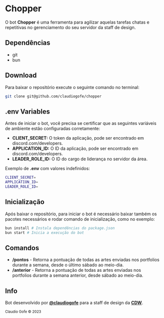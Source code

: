 # Chopper

O bot **Chopper** é uma ferramenta para agilizar aquelas tarefas chatas e repetitivas no gerenciamento do seu servidor da staff de design.

## Dependências
- git
- bun

## Download
Para baixar o repositório execute o seguinte comando no terminal:
```sh
git clone git@github.com/claudiogofe/chopper
```

## .env Variables

Antes de iniciar o bot, você precisa se certificar que as seguintes variáveis de ambiente estão configuradas corretamente:

- **CLIENT_SECRET:** O token da aplicação, pode ser encontrado em discord.com/developers.
- **APPLICATION_ID:** O ID da aplicação, pode ser encontrado em discord.com/developers.
- **LEADER_ROLE_ID:** O ID do cargo de liderança no servidor da área.

Exemplo de **.env** com valores indefinidos:
```sh
CLIENT_SECRET=
APPLICATION_ID=
LEADER_ROLE_ID=
```

## Inicialização

Após baixar o repositório, para iniciar o bot é necessário baixar também os pacotes necessários e rodar comando de inicialização, como no exemplo:

```sh
bun install # Instala dependências do package.json
bun start # Inicia a execução do bot
```

## Comandos

- **/pontos** - Retorna a pontuação de todas as artes enviadas nos portfolios durante a semana, desde o último sábado ao meio-dia.
- **/anterior** - Retorna a pontuação de todas as artes enviadas nos portfolios durante a semana anterior, desde sábado ao meio-dia.

## Info

Bot desenvolvido por **[@claudiogofe](https://claudiogofe.com)** para a staff de design da **[CDW](https://discord.gg/cdw)**.

<sub>Claudio Gofe © 2023</sub>